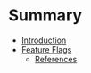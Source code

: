 # Summary

* [Introduction](README.md)
* [Feature Flags](feature-flags.md)
  * [References](feature-flags/references.md)

